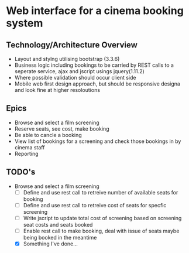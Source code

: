 
# Web interface for a cinema booking system

## Technology/Architecture Overview
* Layout and stylng utilising bootstrap (3.3.6)
* Business logic including bookings to be carried by REST calls to a seperate service, ajax and jscript usings jquery(1.11.2)
* Where possible validation should occur client side
* Mobile web first design approach, but should be responsive designa and look fine at higher resoloutions

## Epics
* Browse and select a film screening
* Reserve seats, see cost, make booking
* Be able to cancle a booking
* View list of bookings for a screening and check those bookings in by cinema staff
* Reporting

## TODO's

- Browse and select a film screening
  - [ ] Define and use rest call to retreive number of available seats for booking
  - [ ] Define and use rest call to retreive cost of seats for specfic screening
  - [ ] Write jscript to update total cost of screening based on screening seat costs and seats booked
  - [ ] Enable rest call to make booking, deal with issue of seats maybe being booked in the meantime
  - [x] Something I've done...
